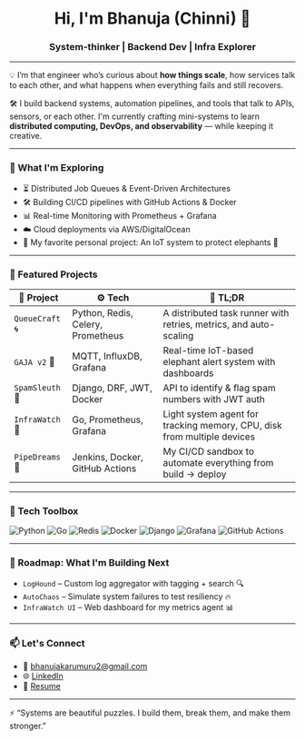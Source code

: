 <h1 align="center">Hi, I'm Bhanuja (Chinni) 👋</h1>
<h3 align="center">System-thinker | Backend Dev | Infra Explorer</h3>

---

💡 I’m that engineer who’s curious about **how things scale**, how services talk to each other, and what happens when everything fails and still recovers.

🛠️ I build backend systems, automation pipelines, and tools that talk to APIs, sensors, or each other. I'm currently crafting mini-systems to learn **distributed computing, DevOps, and observability** — while keeping it creative.

---

### 🧪 What I'm Exploring
- ⏳ Distributed Job Queues & Event-Driven Architectures
- 🛠 Building CI/CD pipelines with GitHub Actions & Docker
- 📊 Real-time Monitoring with Prometheus + Grafana
- ☁️ Cloud deployments via AWS/DigitalOcean
- 🐘 My favorite personal project: An IoT system to protect elephants 🐘

---

### 📌 Featured Projects

| 🧠 Project | ⚙️ Tech | 📘 TL;DR |
|-----------|--------|----------|
| `QueueCraft` 🌀 | Python, Redis, Celery, Prometheus | A distributed task runner with retries, metrics, and auto-scaling |
| `GAJA v2` 🐘 | MQTT, InfluxDB, Grafana | Real-time IoT-based elephant alert system with dashboards |
| `SpamSleuth` 🚫 | Django, DRF, JWT, Docker | API to identify & flag spam numbers with JWT auth |
| `InfraWatch` 🔭 | Go, Prometheus, Grafana | Light system agent for tracking memory, CPU, disk from multiple devices |
| `PipeDreams` 🔁 | Jenkins, Docker, GitHub Actions | My CI/CD sandbox to automate everything from build → deploy |

---

### 🧰 Tech Toolbox

![Python](https://img.shields.io/badge/Python-3E8E7E?style=for-the-badge&logo=python&logoColor=white)
![Go](https://img.shields.io/badge/Go-007ACC?style=for-the-badge&logo=go&logoColor=white)
![Redis](https://img.shields.io/badge/Redis-DC382D?style=for-the-badge&logo=redis&logoColor=white)
![Docker](https://img.shields.io/badge/Docker-2496ED?style=for-the-badge&logo=docker&logoColor=white)
![Django](https://img.shields.io/badge/Django-092E20?style=for-the-badge&logo=django&logoColor=white)
![Grafana](https://img.shields.io/badge/Grafana-F46800?style=for-the-badge&logo=grafana&logoColor=white)
![GitHub Actions](https://img.shields.io/badge/GitHub%20Actions-2088FF?style=for-the-badge&logo=github-actions&logoColor=white)

---

### 🧭 Roadmap: What I'm Building Next
- `LogHound` – Custom log aggregator with tagging + search 🔍
- `AutoChaos` – Simulate system failures to test resiliency 🔥
- `InfraWatch UI` – Web dashboard for my metrics agent 📊

---

### 📫 Let's Connect
- 📧 bhanujakarumuru2@gmail.com  
- 🌐 [LinkedIn](https://in.linkedin.com/in/bhanujakarumuru)  
- 📝 [Resume](https://github.com/Bhanuu01/resume/blob/main/Resume.pdf)

---

⚡ “Systems are beautiful puzzles. I build them, break them, and make them stronger.”


